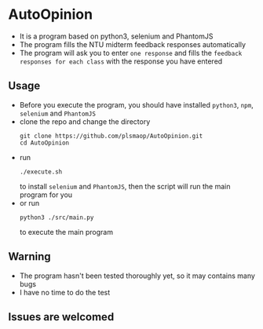 # AutoOpinion
* It is a program based on python3, selenium and PhantomJS
* The program fills the NTU midterm feedback responses automatically
* The program will ask you to enter `one response` and fills the `feedback responses for each class` with the response you have entered
## Usage
* Before you execute the program, you should have installed `python3`, `npm`, `selenium` and `PhantomJS`
* clone the repo and change the directory
  ```
  git clone https://github.com/plsmaop/AutoOpinion.git
  cd AutoOpinion
  ```
* run
  ```
  ./execute.sh
  ```
  to install `selenium` and `PhantomJS`, then the script will run the main program for you
* or run 
  ```
  python3 ./src/main.py
  ```
  to execute the main program
## Warning
* The program hasn't been tested thoroughly yet, so it may contains many bugs
* I have no time to do the test

## Issues are welcomed
